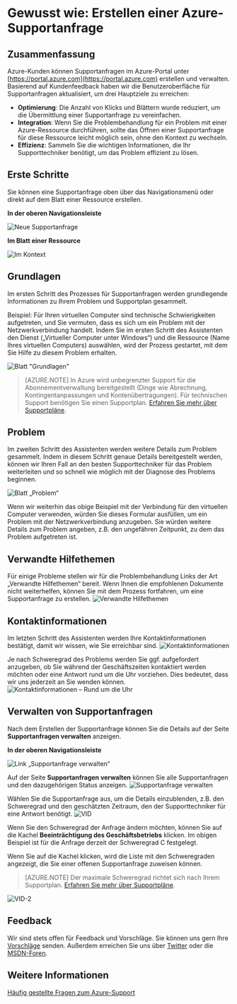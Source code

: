 <properties
	 pageTitle="Gewusst wie: Erstellen einer Azure-Supportanfrage | Microsoft Azure"
	 description="Erfahren Sie, wie Sie eine Azure-Supportanfrage erstellen."
	 services="Azure Supportability"
	 documentationCenter=""
	 authors="ganganarayanan"
	 manager="scotthit"
	 editor=""/>
	 
<tags
	 ms.service="azure-supportability"
	 ms.workload="na"
	 ms.tgt_pltfrm="na"
	 ms.devlang="na"
	 ms.topic="article"
	 ms.date="03/24/2016"
	 ms.author="gangan"/>

# Gewusst wie: Erstellen einer Azure-Supportanfrage

## Zusammenfassung
Azure-Kunden können Supportanfragen im Azure-Portal unter [https://portal.azure.com](https://portal.azure.com) erstellen und verwalten. Basierend auf Kundenfeedback haben wir die Benutzeroberfläche für Supportanfragen aktualisiert, um drei Hauptziele zu erreichen:

- **Optimierung**: Die Anzahl von Klicks und Blättern wurde reduziert, um die Übermittlung einer Supportanfrage zu vereinfachen.
- **Integration**: Wenn Sie die Problembehandlung für ein Problem mit einer Azure-Ressource durchführen, sollte das Öffnen einer Supportanfrage für diese Ressource leicht möglich sein, ohne den Kontext zu wechseln.
- **Effizienz**: Sammeln Sie die wichtigen Informationen, die Ihr Supporttechniker benötigt, um das Problem effizient zu lösen.

## Erste Schritte
Sie können eine Supportanfrage oben über das Navigationsmenü oder direkt auf dem Blatt einer Ressource erstellen.

**In der oberen Navigationsleiste**

![Neue Supportanfrage](./media/how-to-create-azure-support-request/NewSupportRequest.png)

**Im Blatt einer Ressource**

![Im Kontext](./media/how-to-create-azure-support-request/Incontext.png)

## Grundlagen
Im ersten Schritt des Prozesses für Supportanfragen werden grundlegende Informationen zu Ihrem Problem und Supportplan gesammelt.

Beispiel: Für Ihren virtuellen Computer sind technische Schwierigkeiten aufgetreten, und Sie vermuten, dass es sich um ein Problem mit der Netzwerkverbindung handelt. Indem Sie im ersten Schritt des Assistenten den Dienst („Virtueller Computer unter Windows“) und die Ressource (Name Ihres virtuellen Computers) auswählen, wird der Prozess gestartet, mit dem Sie Hilfe zu diesem Problem erhalten.

![Blatt "Grundlagen"](./media/how-to-create-azure-support-request/Basics.png)

>[AZURE.NOTE] In Azure wird unbegrenzter Support für die Abonnementverwaltung bereitgestellt (Dinge wie Abrechnung, Kontingentanpassungen und Kontenübertragungen). Für technischen Support benötigen Sie einen Supportplan. [Erfahren Sie mehr über Supportpläne](https://azure.microsoft.com/support/plans).

## Problem
Im zweiten Schritt des Assistenten werden weitere Details zum Problem gesammelt. Indem in diesem Schritt genaue Details bereitgestellt werden, können wir Ihren Fall an den besten Supporttechniker für das Problem weiterleiten und so schnell wie möglich mit der Diagnose des Problems beginnen.

![Blatt „Problem“](./media/how-to-create-azure-support-request/Problem.png)

Wenn wir weiterhin das obige Beispiel mit der Verbindung für den virtuellen Computer verwenden, würden Sie dieses Formular ausfüllen, um ein Problem mit der Netzwerkverbindung anzugeben. Sie würden weitere Details zum Problem angeben, z.B. den ungefähren Zeitpunkt, zu dem das Problem aufgetreten ist.

## Verwandte Hilfethemen
Für einige Probleme stellen wir für die Problembehandlung Links der Art „Verwandte Hilfethemen“ bereit. Wenn Ihnen die empfohlenen Dokumente nicht weiterhelfen, können Sie mit dem Prozess fortfahren, um eine Supportanfrage zu erstellen. ![Verwandte Hilfethemen](./media/how-to-create-azure-support-request/RelatedHelp.png)

## Kontaktinformationen
Im letzten Schritt des Assistenten werden Ihre Kontaktinformationen bestätigt, damit wir wissen, wie Sie erreichbar sind. ![Kontaktinformationen](./media/how-to-create-azure-support-request/ContactInformation.png)

Je nach Schweregrad des Problems werden Sie ggf. aufgefordert anzugeben, ob Sie während der Geschäftszeiten kontaktiert werden möchten oder eine Antwort rund um die Uhr vorziehen. Dies bedeutet, dass wir uns jederzeit an Sie wenden können. ![Kontaktinformationen – Rund um die Uhr](./media/how-to-create-azure-support-request/ContactInformation-2.png)

## Verwalten von Supportanfragen
Nach dem Erstellen der Supportanfrage können Sie die Details auf der Seite **Supportanfragen verwalten** anzeigen.

**In der oberen Navigationsleiste**

![Link „Supportanfrage verwalten“](./media/how-to-create-azure-support-request/ManageSupportRequest-link.png)

Auf der Seite **Supportanfragen verwalten** können Sie alle Supportanfragen und den dazugehörigen Status anzeigen. ![Supportanfrage verwalten](./media/how-to-create-azure-support-request/ManageSupportRequest.png)

Wählen Sie die Supportanfrage aus, um die Details einzublenden, z.B. den Schweregrad und den geschätzten Zeitraum, den der Supporttechniker für eine Antwort benötigt. ![VID](./media/how-to-create-azure-support-request/VID.png)

Wenn Sie den Schweregrad der Anfrage ändern möchten, können Sie auf die Kachel **Beeinträchtigung des Geschäftsbetriebs** klicken. Im obigen Beispiel ist für die Anfrage derzeit der Schweregrad C festgelegt.

Wenn Sie auf die Kachel klicken, wird die Liste mit den Schweregraden angezeigt, die Sie einer offenen Supportanfrage zuweisen können.

>[AZURE.NOTE] Der maximale Schweregrad richtet sich nach Ihrem Supportplan. [Erfahren Sie mehr über Supportpläne](https://azure.microsoft.com/support/plans).

![VID-2](./media/how-to-create-azure-support-request/VID-2.png)

## Feedback
Wir sind stets offen für Feedback und Vorschläge. Sie können uns gern Ihre [Vorschläge](https://feedback.azure.com/forums/266794-support-feedback) senden. Außerdem erreichen Sie uns über [Twitter](https://twitter.com/azuresupport) oder die [MSDN-Foren](https://social.msdn.microsoft.com/Forums/azure).

## Weitere Informationen
[Häufig gestellte Fragen zum Azure-Support](https://azure.microsoft.com/support/faq)

<!---HONumber=AcomDC_0330_2016-->